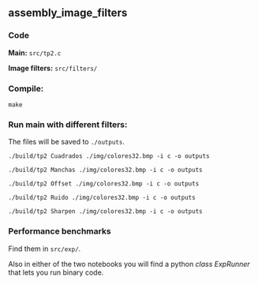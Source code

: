 ## assembly_image_filters

### Code
**Main:** `src/tp2.c`

**Image filters:** `src/filters/`

### Compile:

`make`

### Run main with different filters:
The files will be saved to `./outputs`.

`./build/tp2 Cuadrados ./img/colores32.bmp -i c -o outputs`

`./build/tp2 Manchas ./img/colores32.bmp -i c -o outputs`

`./build/tp2 Offset ./img/colores32.bmp -i c -o outputs`

`./build/tp2 Ruido ./img/colores32.bmp -i c -o outputs`

`./build/tp2 Sharpen ./img/colores32.bmp -i c -o outputs`

### Performance benchmarks
Find them in `src/exp/`.

Also in either of the two notebooks you will find a python *class ExpRunner* that lets you run binary code.
